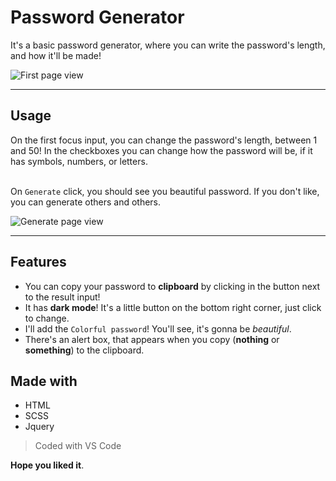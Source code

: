 # Password Generator

It's a basic password generator, where you can write the password's length, and how it'll be made!

![First page view](https://imgur.com/FC3cKdj.png)

---

## Usage

On the first focus input, you can change the password's length, between 1 and 50! In the checkboxes you can change how the password will be, if it has symbols, numbers, or letters. <br><br>

On `Generate` click, you should see you beautiful password. If you don't like, you can generate others and others.

![Generate page view](https://imgur.com/EYJ1XJW.png)

---

## Features

* You can copy your password to **clipboard** by clicking in the button next to the result input!
* It has **dark mode**! It's a little button on the bottom right corner, just click to change.
* I'll add the `Colorful password`! You'll see, it's gonna be _beautiful_.
* There's an alert box, that appears when you copy (**nothing** or **something**) to the clipboard.

## Made with

* HTML
* SCSS
* Jquery

> Coded with VS Code

**Hope you liked it**.
